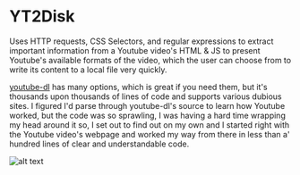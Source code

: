 # YT2Disk

Uses HTTP requests, CSS Selectors, and regular expressions to extract important information from a Youtube video's HTML & JS to present Youtube's available formats of the video, which the user can choose from to write its content to a local file very quickly. 

[youtube-dl](https://github.com/ytdl-org/youtube-dl) has many options, which is great if you need them, but it's thousands upon thousands of lines of code and supports various dubious sites. I figured I'd parse through youtube-dl's source to learn how Youtube worked, but the code was so sprawling, I was having a hard time wrapping my head around it so, I set out to find out on my own and I started right with the Youtube video's webpage and worked my way from there in less than a' hundred lines of clear and understandable code. 

![alt text](https://github.com/treatmesubj/YT2Disk/blob/master/Screenshot%20(34).png)
